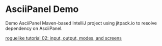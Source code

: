 AsciiPanel Demo
===============
Demo AsciiPanel Maven-based IntelliJ project using jitpack.io to resolve dependency on AsciiPanel.

[roguelike tutorial 02: input, output, modes, and screens](http://trystans.blogspot.com/2011/08/roguelike-tutorial-02-input-output.html)